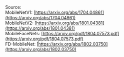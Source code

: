 Source: <br>
MobileNetV1: [https://arxiv.org/abs/1704.04861](https://arxiv.org/abs/1704.04861) <br>
MobileNetV2: [https://arxiv.org/abs/1801.04381](https://arxiv.org/abs/1801.04381) <br>
MobileFaceNets: [https://arxiv.org/pdf/1804.07573.pdf](https://arxiv.org/pdf/1804.07573.pdf) <br>
FD-MobileNet: [https://arxiv.org/abs/1802.03750](https://arxiv.org/abs/1802.03750)



